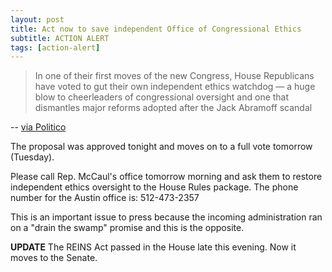 ```yaml
---
layout: post
title: Act now to save independent Office of Congressional Ethics
subtitle: ACTION ALERT
tags: [action-alert]
---
```


> In one of their first moves of the new Congress, House Republicans have
> voted to gut their own independent ethics watchdog — a huge blow to
> cheerleaders of congressional oversight and one that dismantles major
> reforms adopted after the Jack Abramoff scandal

-- [via Politico](http://www.politico.com/story/2017/01/house-republicans-gut-their-own-oversight-233111)

The proposal was approved tonight and moves on to a full vote tomorrow (Tuesday).

Please call Rep. McCaul's office tomorrow morning and ask them to restore
independent ethics oversight to the House Rules package. The phone number
for the Austin office is: 512-473-2357

This is an important issue to press because the incoming administration
ran on a "drain the swamp" promise and this is the opposite.

**UPDATE** The REINS Act passed in the House late this evening. Now it moves to the Senate.
